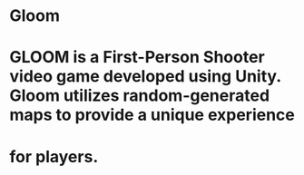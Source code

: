 # Gloom
# GLOOM is a First-Person Shooter video game developed using Unity. Gloom utilizes random-generated maps to provide a unique experience
# for players.
#
# 
